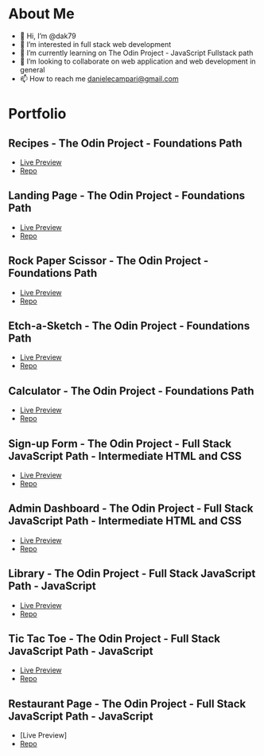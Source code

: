 # About Me
- 👋 Hi, I’m @dak79
- 👀 I’m interested in full stack web development
- 🌱 I’m currently learning on The Odin Project - JavaScript Fullstack path
- 💞️ I’m looking to collaborate on web application and web development in general
- 📫 How to reach me danielecampari@gmail.com

# Portfolio

## Recipes - The Odin Project - Foundations Path
* [Live Preview](https://dak79.github.io/odin-recipes/)
* [Repo](https://github.com/dak79/odin-recipes)

## Landing Page - The Odin Project - Foundations Path
* [Live Preview](https://dak79.github.io/odin-landing/)
* [Repo](https://github.com/dak79/odin-landing)

## Rock Paper Scissor - The Odin Project - Foundations Path
* [Live Preview](https://dak79.github.io/odin-rock/)
* [Repo](https://github.com/dak79/odin-rock)

## Etch-a-Sketch - The Odin Project - Foundations Path
* [Live Preview](https://dak79.github.io/odin-etch-a-sketch/)
* [Repo](https://github.com/dak79/odin-etch-a-sketch)

## Calculator - The Odin Project - Foundations Path
* [Live Preview](https://dak79.github.io/odin-calculator/)
* [Repo](https://github.com/dak79/odin-calculator)

## Sign-up Form - The Odin Project - Full Stack JavaScript Path - Intermediate HTML and CSS
* [Live Preview](https://dak79.github.io/odin-sign-up-form/)
* [Repo](https://github.com/dak79/odin-sign-up-form)

## Admin Dashboard - The Odin Project - Full Stack JavaScript Path - Intermediate HTML and CSS
* [Live Preview](https://dak79.github.io/odin-admin-dashboard/)
* [Repo](https://github.com/dak79/odin-admin-dashboard)

## Library - The Odin Project - Full Stack JavaScript Path - JavaScript
* [Live Preview](https://dak79.github.io/odin-library/)
* [Repo](https://github.com/dak79/odin-library)

## Tic Tac Toe - The Odin Project - Full Stack JavaScript Path - JavaScript
* [Live Preview](https://dak79.github.io/odin-tic-tac-toe/)
* [Repo](https://github.com/dak79/odin-tic-tac-toe)

## Restaurant Page - The Odin Project - Full Stack JavaScript Path - JavaScript
* [Live Preview]
* [Repo](https://github.com/dak79/odin-restaurant-page)


<!---
dak79/dak79 is a ✨ special ✨ repository because its `README.md` (this file) appears on your GitHub profile.
You can click the Preview link to take a look at your changes.
--->
